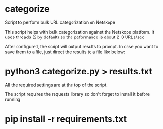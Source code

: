 # categorize
 Script to perform bulk URL categorization on Netskope 

 This script helps with bulk categorization against the Netskope platform. It uses threads (2 by default) so the peformance is about 2-3 URLs/sec. 

 After configured, the script will output results to prompt. In case you want to save them to a file, just direct the results to a file like below: 

 # python3 categorize.py > results.txt

 All the required settings are at the top of the script.

 The script requires the requests library so don't forget to install it before running 

 # pip install -r requirements.txt


